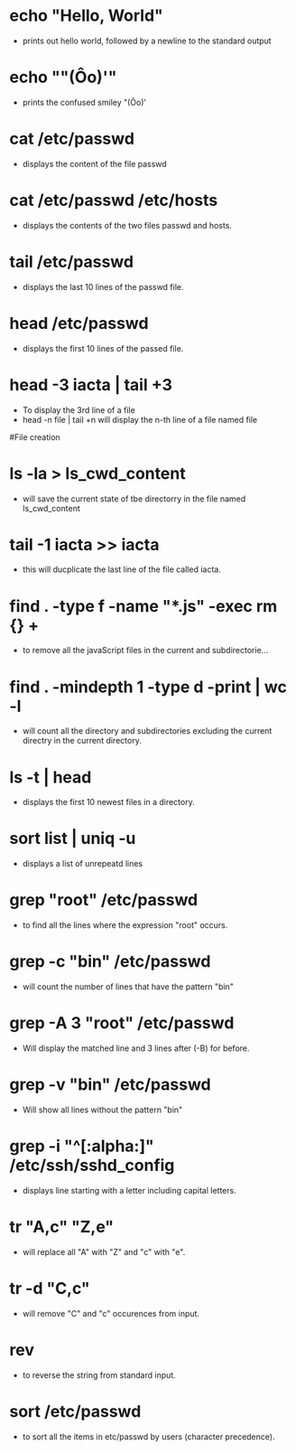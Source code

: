 # echo "Hello, World"
* prints out hello world, followed by a newline to the standard output

# echo "\"(Ôo)'"
* prints the confused smiley "(Ôo)'

# cat /etc/passwd
* displays the content of the file passwd

# cat /etc/passwd /etc/hosts
* displays the contents of the two files passwd and hosts.

# tail /etc/passwd
* displays the last 10 lines of the passwd file.

# head /etc/passwd
* displays the first 10 lines of the passed file.

# head -3 iacta | tail +3
* To display the 3rd line of a file
* head -n file | tail +n will display the n-th line of a file named file

#File creation

# ls -la > ls_cwd_content
* will save the current state of tbe directorry in the file named ls_cwd_content

# tail -1 iacta >> iacta
* this will ducplicate the last line of the file called iacta.


# find . -type f -name "*.js" -exec  rm {} +
* to remove all the javaScript files in the current and subdirectorie...

# find . -mindepth 1 -type d -print | wc -l
* will count all the directory and subdirectories excluding the current directry in the current directory.

# ls -t | head
* displays the first 10 newest files in a directory.

# sort list | uniq -u
* displays a list of unrepeatd lines

# grep "root" /etc/passwd
* to find all the lines where the expression "root" occurs.

# grep -c "bin" /etc/passwd
* will count the number of lines that have the pattern "bin"

# grep -A 3 "root" /etc/passwd
* Will display the matched line and 3 lines after (-B) for before.

# grep -v "bin" /etc/passwd
* Will show all lines without the pattern "bin"

# grep -i "^[:alpha:]" /etc/ssh/sshd_config
* displays line starting with a letter including capital letters.

# tr "A,c" "Z,e"
* will replace all "A" with "Z" and "c" with "e".

# tr -d "C,c"
* will remove "C" and "c" occurences from input.

# rev
* to reverse the string from standard input.

# sort /etc/passwd
* to sort all the items in etc/passwd by users (character precedence).



